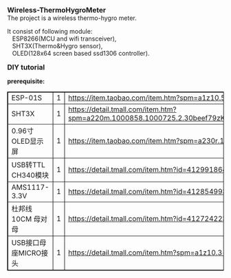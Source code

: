 <div>
	<span style="font-size:16px;"><span style="font-weight:bold;font-size:16px;">Wireless-ThermoHygroMeter </span></span><br />
</div>
<div>
	The project is a wireless thermo-hygro meter.
</div>
<div>
	<p>
		It consist of following module: <br />
&nbsp;&nbsp; ESP8266(MCU and wifi transceiver), <br />
&nbsp;&nbsp; SHT3X(Thermo&amp;Hygro sensor), <br />
&nbsp;&nbsp; OLED(128x64 screen based ssd1306 controller).
	</p>
</div>
<div>
	<span style="font-size:16px;"><span style="font-weight:bold;font-size:16px;"><span style="font-size:16px;">DIY&nbsp;tutorial</span></span></span> 
</div>
<div>
	<p>
		<span><span style="font-weight:bold;"><span></span></span><span style="font-size:14px;"><strong>prerequisite:</strong></span></span> 
	</p>
</div>
<div>
	<span><span style="font-weight:normal;"> 
	<table style="width:100%;" cellspacing="0" cellpadding="2" bordercolor="#000000" border="1">
		<tbody>
			<tr>
				<td>
					ESP-01S<br />
				</td>
				<td>
					1<br />
				</td>
				<td>
					<a href="https://item.taobao.com/item.htm?spm=a1z10.5-c-s.w4002-16491566042.46.4cc22ff5ngyfo0&amp;id=543468772547" target="_blank">https://item.taobao.com/item.htm?spm=a1z10.5-c-s.w4002-16491566042.46.4cc22ff5ngyfo0&amp;id=543468772547</a><br />
				</td>
				<td>
					<br />
				</td>
			</tr>
			<tr>
				<td>
					SHT3X
				</td>
				<td>
					1<br />
				</td>
				<td>
					<a href="https://detail.tmall.com/item.htm?spm=a220m.1000858.1000725.2.30beef79zKM3Ea&amp;id=560992049885&amp;skuId=3924364604646&amp;areaId=610100&amp;user_id=2207691322&amp;cat_id=2&amp;is_b=1&amp;rn=0c277d8cc98ba59d0407c345eb5f5fd5" target="_blank">https://detail.tmall.com/item.htm?spm=a220m.1000858.1000725.2.30beef79zKM3Ea&amp;id=560992049885&amp;skuId=3924364604646&amp;areaId=610100&amp;user_id=2207691322&amp;cat_id=2&amp;is_b=1&amp;rn=0c277d8cc98ba59d0407c345eb5f5fd5</a><br />
				</td>
				<td>
					<br />
				</td>
			</tr>
			<tr>
				<td>
					0.96寸 OLED显示屏<br />
				</td>
				<td>
					1<br />
				</td>
				<td>
					<a href="https://item.taobao.com/item.htm?spm=a230r.1.14.53.2b3e2b47CX993f&amp;id=545972505955&amp;ns=1&amp;abbucket=5#detail" target="_blank">https://item.taobao.com/item.htm?spm=a230r.1.14.53.2b3e2b47CX993f&amp;id=545972505955&amp;ns=1&amp;abbucket=5#detail</a><br />
				</td>
				<td>
					optional<br />
				</td>
			</tr>
			<tr>
				<td>
					USB转TTL CH340模块<br />
				</td>
				<td>
					1<br />
				</td>
				<td>
					<a href="https://detail.tmall.com/item.htm?id=41299186436&amp;spm=a1z09.2.0.0.72402e8dyBUGZQ&amp;_u=12qej9kr238e" target="_blank">https://detail.tmall.com/item.htm?id=41299186436&amp;spm=a1z09.2.0.0.72402e8dyBUGZQ&amp;_u=12qej9kr238e</a><br />
				</td>
				<td>
					<br />
				</td>
			</tr>
			<tr>
				<td>
					AMS1117-3.3V
				</td>
				<td>
					1<br />
				</td>
				<td>
					<a href="https://detail.tmall.com/item.htm?id=41285499390&spm=a1z09.2.0.0.72402e8dyBUGZQ&_u=12qej9kr22a5" target="_blank">https://detail.tmall.com/item.htm?id=41285499390&amp;spm=a1z09.2.0.0.72402e8dyBUGZQ&amp;_u=12qej9kr22a5</a><br />
				</td>
				<td>
					<br />
				</td>
			</tr>
			<tr>
				<td>
					杜邦线 10CM 母对母
				</td>
				<td>
					1<br />
				</td>
				<td>
					<a href="https://detail.tmall.com/item.htm?id=41272422385&spm=a1z09.2.0.0.72402e8dyBUGZQ&_u=12qej9krfcbd&sku_properties=122216547:20213" target="_blank">https://detail.tmall.com/item.htm?id=41272422385&amp;spm=a1z09.2.0.0.72402e8dyBUGZQ&amp;_u=12qej9krfcbd&amp;sku_properties=122216547:20213</a><br />
				</td>
				<td>
					<span><span style="font-weight:normal;">optional</span></span><br />
				</td>
			</tr>
			<tr>
				<td>
					USB接口母座MICRO接头
				</td>
				<td>
					1<br />
				</td>
				<td>
					<a href="https://detail.tmall.com/item.htm?id=41272422385&spm=a1z09.2.0.0.72402e8dyBUGZQ&_u=12qej9krfcbd&sku_properties=122216547:20213" target="_blank">https://detail.tmall.com/item.htm?spm=a1z10.3-b-s.w4011-16538328900.69.6e1c3d6cPZM673&amp;id=41230755573&amp;rn=070e28b5f008e429e9a312a15369af45&amp;abbucket=5</a><br />
				</td>
				<td>
					<br />
				</td>
			</tr>
		</tbody>
	</table>
<br />
<br />
</span></span> 
</div>
